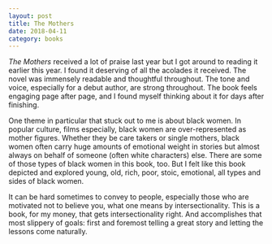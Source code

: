 ```yaml
---
layout: post
title: The Mothers
date: 2018-04-11
category: books
---
```


<em>The Mothers</em> received a lot of praise last year but I got around to reading it earlier this year. I found it deserving of all the acolades it received. The novel was immensely readable and thoughtful throughout. The tone and voice, especially for a debut author, are strong throughout. The book feels engaging page after page, and I found myself thinking about it for days after finishing. 

One theme in particular that stuck out to me is about black women. In popular culture, films especially, black women are over-represented as mother figures. Whether they be care takers or single mothers, black women often carry huge amounts of emotional weight in stories but almost always on behalf of someone (often white characters) else. There are some of those types of black women in this book, too. But I felt like this book depicted and explored young, old, rich, poor, stoic, emotional, all types and sides of black women. 

It can be hard sometimes to convey to people, especially those who are motivated not to believe you, what one means by intersectionality. This is a book, for my money, that gets intersectionality right. And accomplishes that most slippery of goals: first and foremost telling a great story and letting the lessons come naturally. 